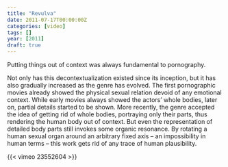 ```yaml
---
title: "Revulva"
date: 2011-07-17T00:00:00Z
categories: [video]
tags: []
year: [2011]
draft: true
---
```


Putting things out of context was always fundamental to pornography.
<!--more-->

Not only has this decontextualization existed since its inception, but it has also gradually increased as the genre has evolved. The first pornographic movies already showed the physical sexual relation devoid of any emotional context. While early movies always showed the actors’ whole bodies, later on, partial details started to be shown. More recently, the genre accepted the idea of getting rid of whole bodies, portraying only their parts, thus rendering the human body out of context. But even the representation of detailed body parts still invokes some organic resonance. By rotating a human sexual organ around an arbitrary fixed axis – an impossibility in human terms – this work gets rid of any trace of human plausibility.

{{< vimeo 23552604 >}}
